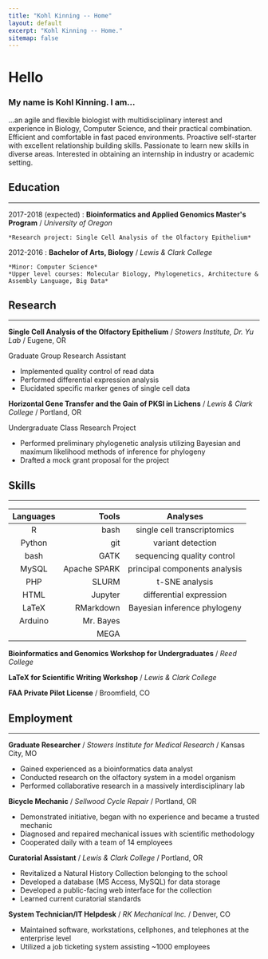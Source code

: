 ```yaml
---
title: "Kohl Kinning -- Home"
layout: default
excerpt: "Kohl Kinning -- Home."
sitemap: false
---
```


# Hello
### My name is Kohl Kinning. I am...

...an agile and flexible biologist with multidisciplinary interest and experience in Biology, Computer Science, and their practical combination. Efficient and comfortable in fast paced environments. Proactive self-starter with excellent relationship building skills. Passionate to learn new skills in diverse areas. Interested in obtaining an internship in industry or academic setting. 

## Education
---

2017-2018 (expected)
:   **Bioinformatics and Applied Genomics Master's Program** / *University of Oregon*

    *Research project: Single Cell Analysis of the Olfactory Epithelium*

2012-2016
:   **Bachelor of Arts, Biology** / *Lewis & Clark College* 

    *Minor: Computer Science*
    *Upper level courses: Molecular Biology, Phylogenetics, Architecture & Assembly Language, Big Data*

## Research
---

**Single Cell Analysis of the Olfactory Epithelium** / *Stowers Institute, Dr. Yu Lab* / Eugene, OR


Graduate Group Research Assistant

+ Implemented quality control of read data
+ Performed differential expression analysis
+ Elucidated specific marker genes of single cell data


**Horizontal Gene Transfer and the Gain of PKSI in Lichens** / *Lewis & Clark College* / Portland, OR 

Undergraduate Class Research Project

+ Performed preliminary phylogenetic analysis utilizing Bayesian and maximum likelihood methods of inference for phylogeny
+ Drafted a mock grant proposal for the project

## Skills
---

| Languages | Tools        | Analyses                        |
|:---------:|-------------:|:-------------------------------:|
| R         | bash         | single cell transcriptomics     |
| Python    | git          | variant detection               |
| bash      | GATK         | sequencing quality control      |
| MySQL     | Apache SPARK | principal components analysis   |
| PHP       | SLURM        | t-SNE analysis                  |
| HTML      | Jupyter      | differential expression         |
| LaTeX     | RMarkdown    | Bayesian inference phylogeny    |
| Arduino   | Mr. Bayes    |                                 |
|           | MEGA         |                                 |
   
**Bioinformatics and Genomics Workshop for Undergraduates** / *Reed College*

**LaTeX for Scientific Writing Workshop** / *Lewis & Clark College*

**FAA Private Pilot License** / Broomfield, CO

## Employment
---
**Graduate Researcher** / *Stowers Institute for Medical Research* / Kansas City, MO

+ Gained experienced as a bioinformatics data analyst
+ Conducted research on the olfactory system in a model organism
+ Performed collaborative research in a massively interdisciplinary lab 

**Bicycle Mechanic** / *Sellwood Cycle Repair* / Portland, OR

+ Demonstrated initiative, began with no experience and became a trusted mechanic
+ Diagnosed and repaired mechanical issues with scientific methodology
+ Cooperated daily with a team of 14 employees

**Curatorial Assistant** / *Lewis & Clark College* / Portland, OR

+ Revitalized a Natural History Collection belonging to the school
+ Developed a database (MS Access, MySQL) for data storage
+ Developed a public-facing web interface for the collection
+ Learned current curatorial standards

**System Technician/IT Helpdesk** / *RK Mechanical Inc.* / Denver, CO

+ Maintained software, workstations, cellphones, and telephones at the enterprise level
+ Utilized a job ticketing system assisting ~1000 employees

